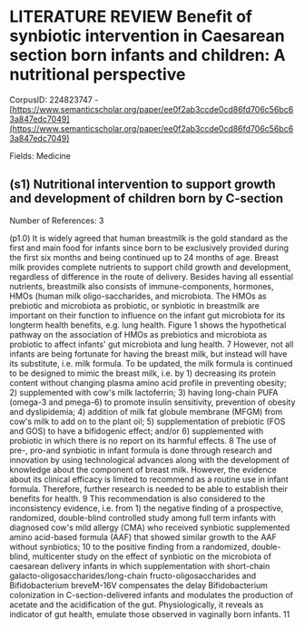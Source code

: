 # LITERATURE REVIEW Benefit of synbiotic intervention in Caesarean section born infants and children: A nutritional perspective

CorpusID: 224823747 - [https://www.semanticscholar.org/paper/ee0f2ab3ccde0cd86fd706c56bc63a847edc7049](https://www.semanticscholar.org/paper/ee0f2ab3ccde0cd86fd706c56bc63a847edc7049)

Fields: Medicine

## (s1) Nutritional intervention to support growth and development of children born by C-section
Number of References: 3

(p1.0) It is widely agreed that human breastmilk is the gold standard as the first and main food for infants since born to be exclusively provided during the first six months and being continued up to 24 months of age. Breast milk provides complete nutrients to support child growth and development, regardless of difference in the route of delivery. Besides having all essential nutrients, breastmilk also consists of immune-components, hormones, HMOs (human milk oligo-saccharides, and microbiota. The HMOs as prebiotic and microbiota as probiotic, or synbiotic in breastmilk are important on their function to influence on the infant gut microbiota for its longterm health benefits, e.g. lung health. Figure 1 shows the hypothetical pathway on the association of HMOs as prebiotics and microbiota as probiotic to affect infants' gut microbiota and lung health. 7 However, not all infants are being fortunate for having the breast milk, but instead will have its substitute, i.e. milk formula. To be updated, the milk formula is continued to be designed to mimic the breast milk, i.e. by 1) decreasing its protein content without changing plasma amino acid profile in preventing obesity; 2) supplemented with cow's milk lactoferrin; 3) having long-chain PUFA (omega-3 and pmega-6) to promote insulin sensitivity, prevention of obesity and dyslipidemia; 4) addition of milk fat globule membrane (MFGM) from cow's milk to add on to the plant oil; 5) supplementation of prebiotic (FOS and GOS) to have a bifidogenic effect; and/or 6) supplemented with probiotic in which there is no report on its harmful effects. 8 The use of pre-, pro-and synbiotic in infant formula is done through research and innovation by using technological advances along with the development of knowledge about the component of breast milk. However, the evidence about its clinical efficacy is limited to recommend as a routine use in infant formula. Therefore, further research is needed to be able to establish their benefits for health. 9 This recommendation is also considered to the inconsistency evidence, i.e. from 1) the negative finding of a prospective, randomized, double-blind controlled study among full term infants with diagnosed cow's mild allergy (CMA) who received synbiotic supplemented amino acid-based formula (AAF) that showed similar growth to the AAF without synbiotics; 10 to the positive finding from a randomized, double-blind, multicenter study on the effect of synbiotic on the microbiota of caesarean delivery infants in which supplementation with short-chain galacto-oligosaccharides/long-chain fructo-oligosaccharides and Bifidobacterium breveM-16V compensates the delay Bifidobacterium colonization in C-section-delivered infants and modulates the production of acetate and the acidification of the gut. Physiologically, it reveals as indicator of gut health, emulate those observed in vaginally born infants. 11
